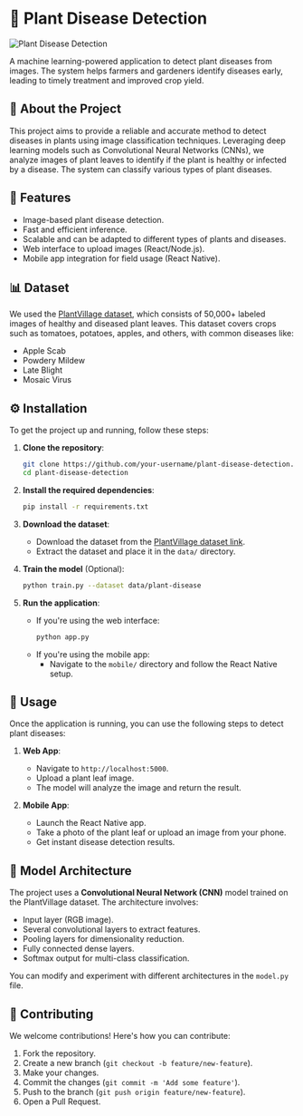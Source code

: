 # 🌱 Plant Disease Detection

![Plant Disease Detection](path/to/your/image.png)

A machine learning-powered application to detect plant diseases from images. The system helps farmers and gardeners identify diseases early, leading to timely treatment and improved crop yield.


## 🌟 About the Project

This project aims to provide a reliable and accurate method to detect diseases in plants using image classification techniques. Leveraging deep learning models such as Convolutional Neural Networks (CNNs), we analyze images of plant leaves to identify if the plant is healthy or infected by a disease. The system can classify various types of plant diseases.

## 🚀 Features

- Image-based plant disease detection.
- Fast and efficient inference.
- Scalable and can be adapted to different types of plants and diseases.
- Web interface to upload images (React/Node.js).
- Mobile app integration for field usage (React Native).

## 📊 Dataset

We used the [PlantVillage dataset](https://www.plantvillage.org/), which consists of 50,000+ labeled images of healthy and diseased plant leaves. This dataset covers crops such as tomatoes, potatoes, apples, and others, with common diseases like:

- Apple Scab
- Powdery Mildew
- Late Blight
- Mosaic Virus

## ⚙️ Installation

To get the project up and running, follow these steps:

1. **Clone the repository**:
    ```bash
    git clone https://github.com/your-username/plant-disease-detection.git
    cd plant-disease-detection
    ```

2. **Install the required dependencies**:
    ```bash
    pip install -r requirements.txt
    ```

3. **Download the dataset**:
    - Download the dataset from the [PlantVillage dataset link](https://www.plantvillage.org/).
    - Extract the dataset and place it in the `data/` directory.

4. **Train the model** (Optional):
    ```bash
    python train.py --dataset data/plant-disease
    ```

5. **Run the application**:
    - If you're using the web interface:
      ```bash
      python app.py
      ```
    - If you're using the mobile app:
      - Navigate to the `mobile/` directory and follow the React Native setup.

## 🚦 Usage

Once the application is running, you can use the following steps to detect plant diseases:

1. **Web App**:
   - Navigate to `http://localhost:5000`.
   - Upload a plant leaf image.
   - The model will analyze the image and return the result.

2. **Mobile App**:
   - Launch the React Native app.
   - Take a photo of the plant leaf or upload an image from your phone.
   - Get instant disease detection results.

## 🧠 Model Architecture

The project uses a **Convolutional Neural Network (CNN)** model trained on the PlantVillage dataset. The architecture involves:

- Input layer (RGB image).
- Several convolutional layers to extract features.
- Pooling layers for dimensionality reduction.
- Fully connected dense layers.
- Softmax output for multi-class classification.

You can modify and experiment with different architectures in the `model.py` file.

## 🤝 Contributing

We welcome contributions! Here's how you can contribute:

1. Fork the repository.
2. Create a new branch (`git checkout -b feature/new-feature`).
3. Make your changes.
4. Commit the changes (`git commit -m 'Add some feature'`).
5. Push to the branch (`git push origin feature/new-feature`).
6. Open a Pull Request.
